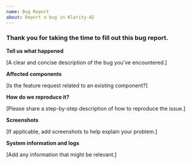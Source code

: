 ```yaml
---
name: Bug Report
about: Report a bug in Klarity-AI
---
```


### Thank you for taking the time to fill out this bug report.

**Tell us what happened**

[A clear and concise description of the bug you've encountered.]


**Affected components**

[Is the feature request related to an existing component?]


**How do we reproduce it?**

[Please share a step-by-step description of how to reproduce the issue.]


**Screenshots**

[If applicable, add screenshots to help explain your problem.]


**System information and logs**

[Add any information that might be relevant.]